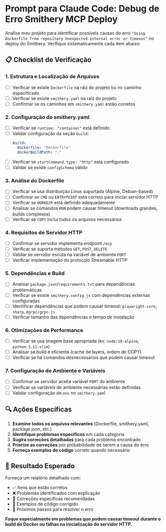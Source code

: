 # Prompt para Claude Code: Debug de Erro Smithery MCP Deploy

Analise meu projeto para identificar possíveis causas do erro `"Using Dockerfile from repository Unexpected internal error or timeout"` no deploy do Smithery. Verifique sistematicamente cada item abaixo:

## 📋 Checklist de Verificação

### 1. **Estrutura e Localização de Arquivos**
- [ ] Verificar se existe `Dockerfile` na raiz do projeto ou no caminho especificado
- [ ] Verificar se existe `smithery.yaml` na raiz do projeto
- [ ] Confirmar se os caminhos em `smithery.yaml` estão corretos

### 2. **Configuração do smithery.yaml**
- [ ] Verificar se `runtime: "container"` está definido
- [ ] Validar configuração da seção `build`:
  ```yaml
  build:
    dockerfile: "Dockerfile"
    dockerBuildPath: "."
  ```
- [ ] Verificar se `startCommand.type: "http"` está configurado
- [ ] Validar se existe `configSchema` válido

### 3. **Análise do Dockerfile**
- [ ] Verificar se usa distribuição Linux suportada (Alpine, Debian-based)
- [ ] Confirmar se `CMD` ou `ENTRYPOINT` está correto para iniciar servidor HTTP
- [ ] Verificar se `WORKDIR` está definido adequadamente
- [ ] Analisar se comandos `RUN` podem causar timeout (downloads grandes, builds complexos)
- [ ] Verificar se `COPY` inclui todos os arquivos necessários

### 4. **Requisitos de Servidor HTTP**
- [ ] Confirmar se servidor implementa endpoint `/mcp`
- [ ] Verificar se suporta métodos `GET`, `POST`, `DELETE`
- [ ] Validar se servidor escuta na variável de ambiente `PORT`
- [ ] Verificar implementação do protocolo Streamable HTTP

### 5. **Dependências e Build**
- [ ] Analisar `package.json`/`requirements.txt` para dependências problemáticas
- [ ] Verificar se existe `smithery.config.js` com dependências externas configuradas
- [ ] Identificar dependências que podem causar timeout: `playwright-core`, `sharp`, `@grpc/grpc-js`
- [ ] Verificar tamanho das dependências e tempo de instalação

### 6. **Otimizações de Performance**
- [ ] Verificar se usa imagem base apropriada (ex: `node:18-alpine`, `python:3.11-slim`)
- [ ] Analisar se build é eficiente (cache de layers, ordem de COPY)
- [ ] Verificar se há comandos desnecessários que podem causar timeout

### 7. **Configuração de Ambiente e Variáveis**
- [ ] Confirmar se servidor aceita variável `PORT` do ambiente
- [ ] Verificar se variáveis de ambiente necessárias estão definidas
- [ ] Validar configuração de `env` no `smithery.yaml`

## 🔍 Ações Específicas

1. **Examine todos os arquivos relevantes** (Dockerfile, smithery.yaml, package.json, etc.)
2. **Identifique problemas específicos** em cada categoria
3. **Sugira correções detalhadas** para cada problema encontrado
4. **Priorize as correções** por probabilidade de serem a causa do erro
5. **Forneça exemplos de código** correto quando necessário

## 🎯 Resultado Esperado

Forneça um relatório detalhado com:
- ✅ Itens que estão corretos
- ❌ Problemas identificados com explicação
- 🔧 Correções específicas recomendadas
- 📝 Exemplos de código corrigido
- 🚀 Próximos passos para resolver o erro

**Foque especialmente em problemas que podem causar timeout durante o build do Docker ou falhas na inicialização do servidor HTTP.**